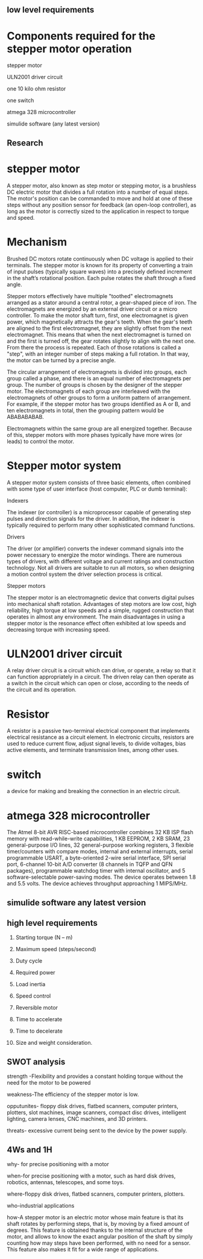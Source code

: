  ## low level requirements

# Components required for the stepper motor operation
stepper motor

ULN2001 driver circuit

one 10 kilo ohm resistor

one switch 

atmega 328 microcontroller

simulide software (any latest version)
 
 ## Research
# stepper motor

A stepper motor, also known as step motor or stepping motor, is a brushless DC electric motor that divides a full rotation into a number of equal steps. The motor's position can be commanded to move and hold at one of these steps without any position sensor for feedback (an open-loop controller), as long as the motor is correctly sized to the application in respect to torque and speed.

# Mechanism

Brushed DC motors rotate continuously when DC voltage is applied to their terminals. The stepper motor is known for its property of converting a train of input pulses (typically square waves) into a precisely defined increment in the shaft’s rotational position. Each pulse rotates the shaft through a fixed angle.

Stepper motors effectively have multiple "toothed" electromagnets arranged as a stator around a central rotor, a gear-shaped piece of iron. The electromagnets are energized by an external driver circuit or a micro controller. To make the motor shaft turn, first, one electromagnet is given power, which magnetically attracts the gear's teeth. When the gear's teeth are aligned to the first electromagnet, they are slightly offset from the next electromagnet. This means that when the next electromagnet is turned on and the first is turned off, the gear rotates slightly to align with the next one. From there the process is repeated. Each of those rotations is called a "step", with an integer number of steps making a full rotation. In that way, the motor can be turned by a precise angle.

The circular arrangement of electromagnets is divided into groups, each group called a phase, and there is an equal number of electromagnets per group. The number of groups is chosen by the designer of the stepper motor. The electromagnets of each group are interleaved with the electromagnets of other groups to form a uniform pattern of arrangement. For example, if the stepper motor has two groups identified as A or B, and ten electromagnets in total, then the grouping pattern would be ABABABABAB.

Electromagnets within the same group are all energized together. Because of this, stepper motors with more phases typically have more wires (or leads) to control the motor.


# Stepper motor system
A stepper motor system consists of three basic elements, often combined with some type of user interface (host computer, PLC or dumb terminal):

Indexers


The indexer (or controller) is a microprocessor capable of generating step pulses and direction signals for the driver. In addition, the indexer is typically required to perform many other sophisticated command functions.


Drivers


The driver (or amplifier) converts the indexer command signals into the power necessary to energize the motor windings. There are numerous types of drivers, with different voltage and current ratings and construction technology. Not all drivers are suitable to run all motors, so when designing a motion control system the driver selection process is critical.


Stepper motors


The stepper motor is an electromagnetic device that converts digital pulses into mechanical shaft rotation. Advantages of step motors are low cost, high reliability, high torque at low speeds and a simple, rugged construction that operates in almost any environment. The main disadvantages in using a stepper motor is the resonance effect often exhibited at low speeds and decreasing torque with increasing speed.


# ULN2001 driver circuit


A relay driver circuit is a circuit which can drive, or operate, a relay so that it can function appropriately in a circuit. The driven relay can then operate as a switch in the circuit which can open or close, according to the needs of the circuit and its operation.

# Resistor
A resistor is a passive two-terminal electrical component that implements electrical resistance as a circuit element. In electronic circuits, resistors are used to reduce current flow, adjust signal levels, to divide voltages, bias active elements, and terminate transmission lines, among other uses.

# switch

a device for making and breaking the connection in an electric circuit.

# atmega 328 microcontroller


The Atmel 8-bit AVR RISC-based microcontroller combines 32 KB ISP flash memory with read-while-write capabilities, 1 KB EEPROM, 2 KB SRAM, 23 general-purpose I/O lines, 32 general-purpose working registers, 3 flexible timer/counters with compare modes, internal and external interrupts, serial programmable USART, a byte-oriented 2-wire serial interface, SPI serial port, 6-channel 10-bit A/D converter (8 channels in TQFP and QFN packages), programmable watchdog timer with internal oscillator, and 5 software-selectable power-saving modes. The device operates between 1.8 and 5.5 volts. The device achieves throughput approaching 1 MIPS/MHz.

## simulide software any latest version

## high level requirements
1. Starting torque (N – m)

2. Maximum speed (steps/second)

3. Duty cycle

4. Required power

5. Load inertia

6. Speed control

7. Reversible motor

8. Time to accelerate

9. Time to decelerate

10. Size and weight consideration.


## SWOT analysis

strength -Flexibility and provides a constant holding torque without the need for the motor to be powered

weakness-The efficiency of the stepper motor is low.

opputunites-  floppy disk drives, flatbed scanners, computer printers, plotters, slot machines, image scanners, compact disc drives, intelligent lighting, camera lenses, CNC machines, and 3D printers.

threats- excessive current being sent to the device by the power supply.

## 4Ws and 1H

why- for precise positioning with a motor

when-for precise positioning with a motor, such as hard disk drives, robotics, antennas, telescopes, and some toys. 

where-floppy disk drives, flatbed scanners, computer printers, plotters.

who-industrial applications

how-A stepper motor is an electric motor whose main feature is that its shaft rotates by performing steps, that is, by moving by a fixed amount of degrees. This feature is obtained thanks to the internal structure of the motor, and allows to know the exact angular position of the shaft by simply counting how may steps have been performed, with no need for a sensor. This feature also makes it fit for a wide range of applications.



